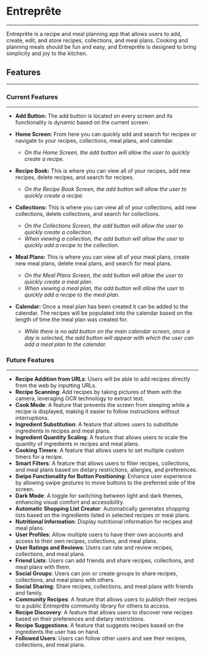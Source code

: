 # Entreprête
*** 
Entreprête is a recipe and meal planning app 
that allows users to add, create, edit, and 
store recipes, collections, and meal plans. 
Cooking and planning meals should be fun and 
easy, and Entreprête is designed to bring 
simplicity and joy to the kitchen.

## Features
*** 
### Current Features
___
- **Add Button:** The add button is located on every screen and its functionality is dynamic based on the current screen.


- **Home Screen:** From here you can quickly add and search for recipes or navigate to your recipes, collections, meal plans, and calendar.
  - *On the Home Screen, the add button will allow the user to quickly create a recipe.*


- **Recipe Book:** This is where you can view all of your recipes, add new recipes, delete recipes, and search for recipes.
  - *On the Recipe Book Screen, the add button will allow the user to quickly create a recipe.*


- **Collections:** This is where you can view all of your collections, add new collections, delete collections, and search for collections.
  - *On the Collections Screen, the add button will allow the user to quickly create a collection.*
  - *When viewing a collection, the add button will allow the user to quickly add a recipe to the collection.*


- **Meal Plans:** This is where you can view all of your meal plans, create new meal plans, delete meal plans, and search for meal plans.
  - *On the Meal Plans Screen, the add button will allow the user to quickly create a meal plan.*
  - *When viewing a meal plan, the add button will allow the user to quickly add a recipe to the meal plan.*


- **Calendar:** Once a meal plan has been created it can be added to the calendar. The recipes will be populated into the calendar based on the length of time the meal plan was created for.
  - *While there is no add button on the main calendar screen, once a day is selected, the add button will appear with which the user can add a meal plan to the calendar.*


### Future Features
___
- **Recipe Addition from URLs**: Users will be able to add recipes directly from the web by inputting URLs.
- **Recipe Scanning**: Add recipes by taking pictures of them with the camera, leveraging OCR technology to extract text.
- **Cook Mode**: A feature that prevents the screen from sleeping while a recipe is displayed, making it easier to follow instructions without interruptions.
- **Ingredient Substitution**: A feature that allows users to substitute ingredients in recipes and meal plans.
- **Ingredient Quantity Scaling**: A feature that allows users to scale the quantity of ingredients in recipes and meal plans.
- **Cooking Timers**: A feature that allows users to set multiple custom timers for a recipe.
- **Smart Filters**: A feature that allows users to filter recipes, collections, and meal plans based on dietary restrictions, allergies, and preferences.
- **Swipe Functionality for Button Positioning**: Enhance user experience by allowing swipe gestures to move buttons to the preferred side of the screen.
- **Dark Mode**: A toggle for switching between light and dark themes, enhancing visual comfort and accessibility.
- **Automatic Shopping List Creator**: Automatically generates shopping lists based on the ingredients listed in selected recipes or meal plans.
- **Nutritional Information**: Display nutritional information for recipes and meal plans.
- **User Profiles**: Allow multiple users to have their own accounts and access to their own recipes, collections, and meal plans.
- **User Ratings and Reviews**: Users can rate and review recipes, collections, and meal plans.
- **Friend Lists**: Users can add friends and share recipes, collections, and meal plans with them.
- **Social Groups**: Users can join or create groups to share recipes, collections, and meal plans with others.
- **Social Sharing**: Share recipes, collections, and meal plans with friends and family.
- **Community Recipes**: A feature that allows users to publish their recipes to a public Entreprête community library for others to access.
- **Recipe Discovery**: A feature that allows users to discover new recipes based on their preferences and dietary restrictions.
- **Recipe Suggestions**: A feature that suggests recipes based on the ingredients the user has on hand.
- **Followed Users**: Users can follow other users and see their recipes, collections, and meal plans.